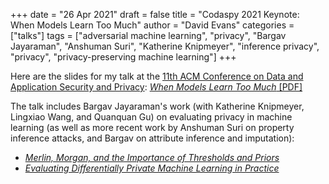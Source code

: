 +++
date = "26 Apr 2021"
draft = false
title = "Codaspy 2021 Keynote: When Models Learn Too Much"
author = "David Evans"
categories = ["talks"]
tags = ["adversarial machine learning", "privacy", "Bargav Jayaraman", "Anshuman Suri", "Katherine Knipmeyer", "inference privacy", "privacy", "privacy-preserving machine learning"]
+++

Here are the slides for my talk at the
[11th ACM Conference on Data and Application Security and Privacy](http://www.codaspy.org/2021/program.html):
[_When Models Learn Too Much_ [PDF]](https://www.dropbox.com/s/6wzloxuai709s0k/codaspy-post.pdf?dl=0)

The talk includes Bargav Jayaraman's work (with Katherine Knipmeyer, Lingxiao Wang, and Quanquan Gu) on evaluating privacy in machine learning (as well as more recent work by Anshuman Suri on property inference attacks, and Bargav on attribute inference and imputation): 

- [_Merlin, Morgan, and the Importance of Thresholds and Priors_](/merlin-morgan-and-the-importance-of-thresholds-and-priors/)
- [_Evaluating Differentially Private Machine Learning in Practice_](/evaluating-differentially-private-machine-learning-in-practice/)

